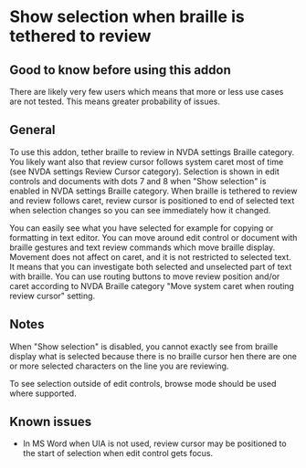 # Show selection when braille is tethered to review

## Good to know before using this addon

There are likely very few users which means that more or less use cases are not tested. This means greater probability of issues.

## General

To use this addon, tether braille to review in NVDA settings Braille category.
You likely want also that review cursor follows system caret most of time
(see NVDA settings Review Cursor category). Selection is shown in edit controls
and documents with dots 7 and 8 when "Show selection" is enabled in NVDA
settings Braille category. When braille is tethered to review and review
follows caret, review cursor is positioned to end of selected text when
selection changes so you can see immediately how it changed.

You can easily see what you have selected for example for copying or formatting
in text editor. You can move around edit control or document with braille
gestures and text review commands which move braille display. Movement does not
affect on caret, and it is not restricted to selected text. It means that
you can investigate both selected and unselected part of text with braille.
You can use routing buttons to move review position and/or caret according to 
NVDA Braille category "Move system caret when routing review cursor" setting.

## Notes

When "Show selection" is disabled, you cannot exactly see from braille display
what is selected because there is no braille cursor hen there are one or more
selected characters on the line you are reviewing.

To see selection outside of edit controls, browse mode should be used
where supported.

## Known issues

* In MS Word when UIA is not used, review cursor may be positioned to the start of selection when edit control gets focus.
